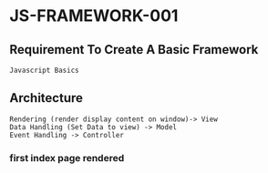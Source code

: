 # JS-FRAMEWORK-001
## Requirement To Create A Basic Framework
    Javascript Basics

## Architecture
    Rendering (render display content on window)-> View
    Data Handling (Set Data to view) -> Model
    Event Handling -> Controller

### first index page rendered
